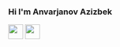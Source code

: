 ### Hi I'm Anvarjanov Azizbek
<a href="https://www.instagram.com/azzbek_anvarjanov/"><img src="https://www.pngkey.com/png/full/285-2850733_instagram-logo-instagram-icon-small-png.png" width="30px" /></a>
<a href="https://t.me/Dev_Coder_7"><img src="https://www.liblogo.com/img-logo/te37f4f1-telegram-logo-file-telegram-logo-svg-wikimedia-commons.png" width="30px" /></a>
